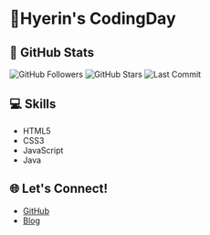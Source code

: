 # Hyerin's CodingDay


## 🚀 GitHub Stats

![GitHub Followers](https://img.shields.io/github/followers/nahyerin?style=social&label=Followers)
![GitHub Stars](https://img.shields.io/github/stars/nahyerin?style=social&label=Stars)
![Last Commit](https://img.shields.io/github/last-commit/nahyerin/nahyerin?style=flat&label=Last%20Commit)

## 💻 Skills

- HTML5
- CSS3
- JavaScript
- Java

## 🌐 Let's Connect!

- [GitHub](https://github.com/nahyerin)
- [Blog](https://your-blog-url) 

